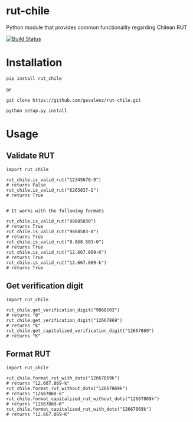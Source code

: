 # rut-chile
Python module that provides common functionality regarding Chilean RUT

[![Build Status](https://travis-ci.com/gevalenz/rut-chile.svg?token=K7zbkgBiGA3AKhLgGz8a&branch=master)](https://travis-ci.com/gevalenz/rut-chile)

# Installation
``` 
pip install rut_chile
```
or
```
git clone https://github.com/gevalenz/rut-chile.git

python setup.py install
```

# Usage
## Validate RUT
```
import rut_chile

rut_chile.is_valid_rut("12345678-9")
# returns False
rut_chile.is_valid_rut("6265837-1")
# returns True


# It works with the following formats

rut_chile.is_valid_rut("98685030")
# returns True
rut_chile.is_valid_rut("9868503-0")
# returns True
rut_chile.is_valid_rut("9.868.503-0")
# returns True
rut_chile.is_valid_rut("12.667.869-K")
# returns True
rut_chile.is_valid_rut("12.667.869-k")
# returns True
```

## Get verification digit

```
import rut_chile

rut_chile.get_verification_digit("9868503")
# returns "0"
rut_chile.get_verification_digit("12667869")
# returns "k"
rut_chile.get_capitalized_verification_digit("12667869")
# returns "K"
```

## Format RUT

```
import rut_chile

rut_chile.format_rut_with_dots("12667869k")
# returns "12.667.869-k"
rut_chile.format_rut_without_dots("12667869k")
# returns "12667869-k"
rut_chile.format_capitalized_rut_without_dots("12667869k")
# returns "12667869-K"
rut_chile.format_capitalized_rut_with_dots("12667869k")
# returns "12.667.869-K"
```